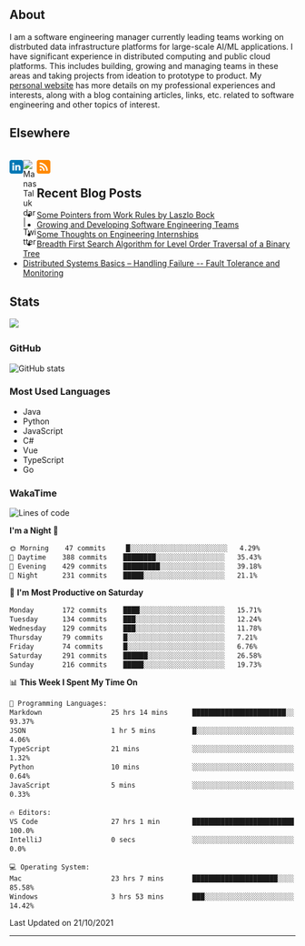 ## About

I am a software engineering manager currently leading teams working on distrbuted data infrastructure platforms for large-scale AI/ML applications. I have significant experience in distributed computing and public cloud platforms. This includes building, growing and managing teams in these areas and taking projects from ideation to prototype to product. My [personal website](https://manastalukdar.github.io/) has more details on my professional experiences and interests, along with a blog containing articles, links, etc. related to software engineering and other topics of interest.

## Elsewhere

</br>

<a href="https://www.linkedin.com/in/manastalukdar" target="_blank">
  <img align="left" alt="Manas Talukdar | Linkedin" width="24px" src="https://raw.githubusercontent.com/edent/SuperTinyIcons/master/images/svg/linkedin.svg" />
</a>
<a href="https://www.twitter.com/manastalukdar" target="_blank">
  <img align="left" alt="Manas Talukdar | Twitter" width="24px" src="https://github.com/TheDudeThatCode/TheDudeThatCode/blob/master/Assets/Twitter.svg" />
</a>
<a href="https://manastalukdar.github.io/" target="_blank">
  <img align="left" alt="Manas Talukdar | Website" width="24px" src="https://github.com/edent/SuperTinyIcons/blob/master/images/svg/rss.svg" />
</a>

</br>

## Recent Blog Posts

<!-- BLOG:START -->
- [Some Pointers from Work Rules by Laszlo Bock](https://manastalukdar.github.io/blog/2020/01/25/work-rules-laszlo-bock-pointers/)
- [Growing and Developing Software Engineering Teams](https://manastalukdar.github.io/blog/2019/09/19/growing-developing-software-engineering-teams/)
- [Some Thoughts on Engineering Internships](https://manastalukdar.github.io/blog/2019/09/04/some-thoughts-on-engineering-internships/)
- [Breadth First Search Algorithm for Level Order Traversal of a Binary Tree](https://manastalukdar.github.io/blog/2019/08/29/breadth-first-search-binary-tree-level-order-traversal/)
- [Distributed Systems Basics – Handling Failure -- Fault Tolerance and Monitoring](https://manastalukdar.github.io/blog/2019/08/19/katemats-distributed-systems-fault-tolerance-monitoring/)
<!-- BLOG:END -->

## Stats

![](https://komarev.com/ghpvc/?username=manastalukdar)

### GitHub

![GitHub stats](https://github-readme-stats.vercel.app/api?username=manastalukdar&show_icons=true&hide_border=true&hide_rank=true&hide_title=true&icon_color=79ff97&text_color=cecac3&bg_color=4d4b4b)

### Most Used Languages

- Java
- Python
- JavaScript
- C#
- Vue
- TypeScript
- Go

<!--
![Top Langs](https://github-readme-stats.vercel.app/api/top-langs/?username=manastalukdar&layout=compact&hide_border=true&hide_title=true&icon_color=79ff97&text_color=cecac3&bg_color=4d4b4b)
-->

### WakaTime

<!--START_SECTION:waka-->
![Lines of code](https://img.shields.io/badge/From%20Hello%20World%20I%27ve%20Written-78127%20lines%20of%20code-blue)

**I'm a Night 🦉** 

```text
🌞 Morning    47 commits     █░░░░░░░░░░░░░░░░░░░░░░░░   4.29% 
🌆 Daytime    388 commits    ████████░░░░░░░░░░░░░░░░░   35.43% 
🌃 Evening    429 commits    █████████░░░░░░░░░░░░░░░░   39.18% 
🌙 Night      231 commits    █████░░░░░░░░░░░░░░░░░░░░   21.1%

```
📅 **I'm Most Productive on Saturday** 

```text
Monday       172 commits    ████░░░░░░░░░░░░░░░░░░░░░   15.71% 
Tuesday      134 commits    ███░░░░░░░░░░░░░░░░░░░░░░   12.24% 
Wednesday    129 commits    ███░░░░░░░░░░░░░░░░░░░░░░   11.78% 
Thursday     79 commits     █░░░░░░░░░░░░░░░░░░░░░░░░   7.21% 
Friday       74 commits     █░░░░░░░░░░░░░░░░░░░░░░░░   6.76% 
Saturday     291 commits    ██████░░░░░░░░░░░░░░░░░░░   26.58% 
Sunday       216 commits    █████░░░░░░░░░░░░░░░░░░░░   19.73%

```


📊 **This Week I Spent My Time On** 

```text
💬 Programming Languages: 
Markdown                 25 hrs 14 mins      ███████████████████████░░   93.37% 
JSON                     1 hr 5 mins         █░░░░░░░░░░░░░░░░░░░░░░░░   4.06% 
TypeScript               21 mins             ░░░░░░░░░░░░░░░░░░░░░░░░░   1.32% 
Python                   10 mins             ░░░░░░░░░░░░░░░░░░░░░░░░░   0.64% 
JavaScript               5 mins              ░░░░░░░░░░░░░░░░░░░░░░░░░   0.33%

🔥 Editors: 
VS Code                  27 hrs 1 min        █████████████████████████   100.0% 
IntelliJ                 0 secs              ░░░░░░░░░░░░░░░░░░░░░░░░░   0.0%

💻 Operating System: 
Mac                      23 hrs 7 mins       █████████████████████░░░░   85.58% 
Windows                  3 hrs 53 mins       ███░░░░░░░░░░░░░░░░░░░░░░   14.42%

```


 Last Updated on 21/10/2021
<!--END_SECTION:waka-->

---

<!--

**manastalukdar/manastalukdar** is a ✨ _special_ ✨ repository because its `README.md` (this file) appears on your GitHub profile.

Here are some ideas to get you started:

- 🔭 I’m currently working on ...
- 🌱 I’m currently learning ...
- 👯 I’m looking to collaborate on ...
- 🤔 I’m looking for help with ...
- 💬 Ask me about ...
- 📫 How to reach me: ...
- 😄 Pronouns: ...
- ⚡ Fun fact: ...
-->
